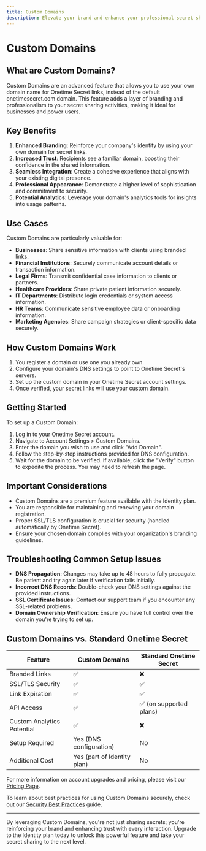 ```yaml
---
title: Custom Domains
description: Elevate your brand and enhance your professional secret sharing experience with Custom Domains, an advanced feature for businesses and power users.
---
```


# Custom Domains

## What are Custom Domains?

Custom Domains are an advanced feature that allows you to use your own domain name for Onetime Secret links, instead of the default onetimesecret.com domain. This feature adds a layer of branding and professionalism to your secret sharing activities, making it ideal for businesses and power users.

## Key Benefits

1. **Enhanced Branding**: Reinforce your company's identity by using your own domain for secret links.
2. **Increased Trust**: Recipients see a familiar domain, boosting their confidence in the shared information.
3. **Seamless Integration**: Create a cohesive experience that aligns with your existing digital presence.
4. **Professional Appearance**: Demonstrate a higher level of sophistication and commitment to security.
5. **Potential Analytics**: Leverage your domain's analytics tools for insights into usage patterns.

## Use Cases

Custom Domains are particularly valuable for:

- **Businesses**: Share sensitive information with clients using branded links.
- **Financial Institutions**: Securely communicate account details or transaction information.
- **Legal Firms**: Transmit confidential case information to clients or partners.
- **Healthcare Providers**: Share private patient information securely.
- **IT Departments**: Distribute login credentials or system access information.
- **HR Teams**: Communicate sensitive employee data or onboarding information.
- **Marketing Agencies**: Share campaign strategies or client-specific data securely.

## How Custom Domains Work

1. You register a domain or use one you already own.
2. Configure your domain's DNS settings to point to Onetime Secret's servers.
3. Set up the custom domain in your Onetime Secret account settings.
4. Once verified, your secret links will use your custom domain.

## Getting Started

To set up a Custom Domain:

1. Log in to your Onetime Secret account.
2. Navigate to Account Settings > Custom Domains.
3. Enter the domain you wish to use and click "Add Domain".
4. Follow the step-by-step instructions provided for DNS configuration.
5. Wait for the domain to be verified. If available, click the "Verify" button to expedite the process. You may need to refresh the page.

## Important Considerations

- Custom Domains are a premium feature available with the Identity plan.
- You are responsible for maintaining and renewing your domain registration.
- Proper SSL/TLS configuration is crucial for security (handled automatically by Onetime Secret).
- Ensure your chosen domain complies with your organization's branding guidelines.

## Troubleshooting Common Setup Issues

- **DNS Propagation**: Changes may take up to 48 hours to fully propagate. Be patient and try again later if verification fails initially.
- **Incorrect DNS Records**: Double-check your DNS settings against the provided instructions.
- **SSL Certificate Issues**: Contact our support team if you encounter any SSL-related problems.
- **Domain Ownership Verification**: Ensure you have full control over the domain you're trying to set up.

## Custom Domains vs. Standard Onetime Secret

| Feature | Custom Domains | Standard Onetime Secret |
|---------|----------------|-------------------------|
| Branded Links | ✅ | ❌ |
| SSL/TLS Security | ✅ | ✅ |
| Link Expiration | ✅ | ✅ |
| API Access | ✅ | ✅ (on supported plans) |
| Custom Analytics Potential | ✅ | ❌ |
| Setup Required | Yes (DNS configuration) | No |
| Additional Cost | Yes (part of Identity plan) | No |

For more information on account upgrades and pricing, please visit our [Pricing Page](/pricing).

To learn about best practices for using Custom Domains securely, check out our [Security Best Practices](/docs/security-best-practices) guide.

---

By leveraging Custom Domains, you're not just sharing secrets; you're reinforcing your brand and enhancing trust with every interaction. Upgrade to the Identity plan today to unlock this powerful feature and take your secret sharing to the next level.
